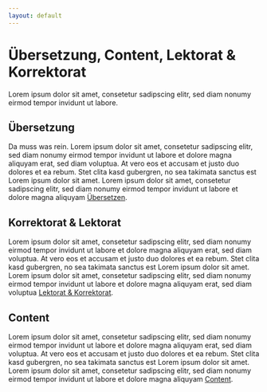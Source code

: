 ```yaml
---
layout: default
---
```


# Übersetzung, Content, Lektorat & Korrektorat

Lorem ipsum dolor sit amet, consetetur sadipscing elitr, sed diam nonumy eirmod
tempor invidunt ut labore.

<span class="image typewriter" />

## Übersetzung

Da muss was rein. Lorem ipsum dolor sit amet, consetetur sadipscing elitr, sed diam nonumy eirmod
tempor invidunt ut labore et dolore magna aliquyam erat, sed diam voluptua.
At vero eos et accusam et justo duo dolores et ea rebum.
Stet clita kasd gubergren, no sea takimata sanctus est Lorem ipsum dolor sit amet.
Lorem ipsum dolor sit amet, consetetur sadipscing elitr, sed diam nonumy
eirmod tempor invidunt ut labore et dolore
magna aliquyam [Übersetzen](/deutsch-englisch-uebersetzung).

## Korrektorat & Lektorat

Lorem ipsum dolor sit amet, consetetur sadipscing elitr, sed diam nonumy
eirmod tempor invidunt ut labore et dolore magna aliquyam erat, sed diam voluptua.
At vero eos et accusam et justo duo dolores et ea rebum. Stet clita kasd gubergren,
no sea takimata sanctus est Lorem ipsum dolor sit amet. Lorem ipsum dolor sit amet,
consetetur sadipscing elitr, sed diam nonumy eirmod tempor invidunt ut labore
et dolore magna aliquyam erat, sed diam voluptua [Lektorat & Korrektorat](/englisch-korrektorat-lektorat).

## Content

Lorem ipsum dolor sit amet, consetetur sadipscing elitr, sed diam nonumy eirmod
tempor invidunt ut labore et dolore magna aliquyam erat, sed diam voluptua.
At vero eos et accusam et justo duo dolores et ea rebum.
Stet clita kasd gubergren, no sea takimata sanctus est Lorem ipsum dolor sit amet.
Lorem ipsum dolor sit amet, consetetur sadipscing elitr, sed diam nonumy
eirmod tempor invidunt ut labore et dolore
magna aliquyam [Content](/content-auf-englisch).
